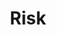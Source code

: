 ---
title: Risk
layout: tag
author_profile: false
taxonomy: Risk
permalink: /detections/risk/
sidebar:
  nav: "detections"
---